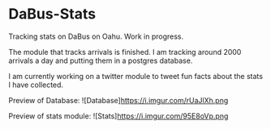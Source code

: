 # DaBus-Stats
Tracking stats on DaBus on Oahu. Work in progress.

The module that tracks arrivals is finished. I am tracking around 2000 arrivals a day and putting them in a postgres database.

I am currently working on a twitter module to tweet fun facts about the stats I have collected.

Preview of Database:
![Database]https://i.imgur.com/rUaJlXh.png

Preview of stats module:
![Stats]https://i.imgur.com/95E8oVp.png
